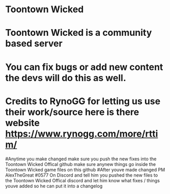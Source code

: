 # Toontown Wicked
# Toontown Wicked is a community based server
# You can fix bugs or add new content the devs will do this as well.
# Credits to RynoGG for letting us use their work/source here is there website https://www.rynogg.com/more/rttim/
#Anytime you make changed make sure you push the new fixes into the Toontown Wicked Offical github make sure anynew things go inside the Toontown Wicked game files on this github
#After youve made changed PM AlexTheGreat
#0577 On Discord and tell him you pushed the new files to the Toontown Wicked Offical discord and let him know what fixes / things youve added so he can put it into a changelog
